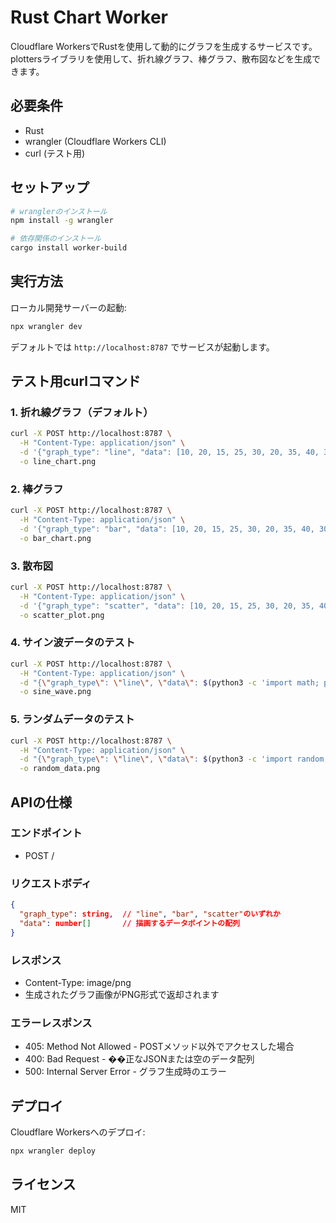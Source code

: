 # Rust Chart Worker

Cloudflare WorkersでRustを使用して動的にグラフを生成するサービスです。
plottersライブラリを使用して、折れ線グラフ、棒グラフ、散布図などを生成できます。

## 必要条件

- Rust
- wrangler (Cloudflare Workers CLI)
- curl (テスト用)

## セットアップ

```bash
# wranglerのインストール
npm install -g wrangler

# 依存関係のインストール
cargo install worker-build
```

## 実行方法

ローカル開発サーバーの起動:

```bash
npx wrangler dev
```

デフォルトでは `http://localhost:8787` でサービスが起動します。

## テスト用curlコマンド

### 1. 折れ線グラフ（デフォルト）
```bash
curl -X POST http://localhost:8787 \
  -H "Content-Type: application/json" \
  -d '{"graph_type": "line", "data": [10, 20, 15, 25, 30, 20, 35, 40, 30, 45]}' \
  -o line_chart.png
```

### 2. 棒グラフ
```bash
curl -X POST http://localhost:8787 \
  -H "Content-Type: application/json" \
  -d '{"graph_type": "bar", "data": [10, 20, 15, 25, 30, 20, 35, 40, 30, 45]}' \
  -o bar_chart.png
```

### 3. 散布図
```bash
curl -X POST http://localhost:8787 \
  -H "Content-Type: application/json" \
  -d '{"graph_type": "scatter", "data": [10, 20, 15, 25, 30, 20, 35, 40, 30, 45]}' \
  -o scatter_plot.png
```

### 4. サイン波データのテスト
```bash
curl -X POST http://localhost:8787 \
  -H "Content-Type: application/json" \
  -d "{\"graph_type\": \"line\", \"data\": $(python3 -c 'import math; print([math.sin(x/10)*10 + 20 for x in range(50)])')}" \
  -o sine_wave.png
```

### 5. ランダムデータのテスト
```bash
curl -X POST http://localhost:8787 \
  -H "Content-Type: application/json" \
  -d "{\"graph_type\": \"line\", \"data\": $(python3 -c 'import random; print([random.uniform(0, 100) for _ in range(20)])')}" \
  -o random_data.png
```

## APIの仕様

### エンドポイント
- POST /

### リクエストボディ
```json
{
  "graph_type": string,  // "line", "bar", "scatter"のいずれか
  "data": number[]       // 描画するデータポイントの配列
}
```

### レスポンス
- Content-Type: image/png
- 生成されたグラフ画像がPNG形式で返却されます

### エラーレスポンス
- 405: Method Not Allowed - POSTメソッド以外でアクセスした場合
- 400: Bad Request - ��正なJSONまたは空のデータ配列
- 500: Internal Server Error - グラフ生成時のエラー

## デプロイ

Cloudflare Workersへのデプロイ:

```bash
npx wrangler deploy
```

## ライセンス

MIT
